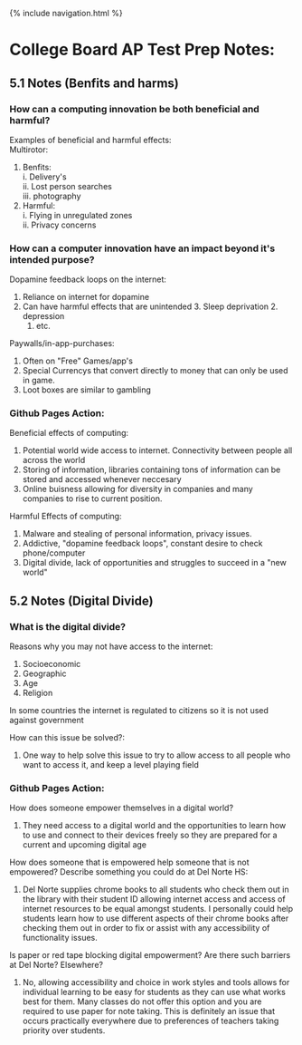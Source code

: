 {% include navigation.html %}

# College Board AP Test Prep Notes:

## 5.1 Notes (Benfits and harms) 
### How can a computing innovation be both beneficial and harmful?  
Examples of beneficial and harmful effects:  
Multirotor:  
  1. Benfits:  
       i. Delivery's  
       ii. Lost person searches  
       iii. photography  
  2. Harmful:  
       i. Flying in unregulated zones  
       ii. Privacy concerns  

### How can a computer innovation have an impact beyond it's intended purpose?  
Dopamine feedback loops on the internet:  
   1. Reliance on internet for dopamine  
   2. Can have harmful effects that are unintended
      3. Sleep deprivation
      2. depression  
      1. etc.  

Paywalls/in-app-purchases:  
   1. Often on "Free" Games/app's
   2. Special Currencys that convert directly to money that can only be used in game.
   3. Loot boxes are similar to gambling

### Github Pages Action:  
Beneficial effects of computing: 
   1. Potential world wide access to internet. Connectivity between people all across the world
   2. Storing of information, libraries containing tons of information can be stored and accessed whenever neccesary
   3. Online buisness allowing for diversity in companies and many companies to rise to current position. 

Harmful Effects of computing: 
   1. Malware and stealing of personal information, privacy issues. 
   2. Addictive, "dopamine feedback loops", constant desire to check phone/computer
   3. Digital divide, lack of opportunities and struggles to succeed in a "new world"

## 5.2 Notes (Digital Divide)  
### What is the digital divide?  
Reasons why you may not have access to the internet:
   1. Socioeconomic
   2. Geographic
   3. Age
   4. Religion

In some countries the internet is regulated to citizens so it is not used against government  

How can this issue be solved?:  
   1. One way to help solve this issue to try to allow access to all people who want to access it, and keep a level playing field

### Github Pages Action:  
How does someone empower themselves in a digital world?  
   1. They need access to a digital world and the opportunities to learn how to use and connect to their devices freely so they are prepared for a current and upcoming digital age

How does someone that is empowered help someone that is not empowered? Describe something you could do at Del Norte HS:  
   1. Del Norte supplies chrome books to all students who check them out in the library with their student ID allowing internet access and access of internet resources to be equal amongst students. I personally could help students learn how to use different aspects of their chrome books after checking them out in order to fix or assist with any accessibility of functionality issues. 

Is paper or red tape blocking digital empowerment? Are there such barriers at Del Norte? Elsewhere?  
   1. No, allowing accessibility and choice in work styles and tools allows for individual learning to be easy for students as they can use what works best for them. Many classes do not offer this option and you are required to use paper for note taking. This is definitely an issue that occurs practically everywhere due to preferences of teachers taking priority over students. 


